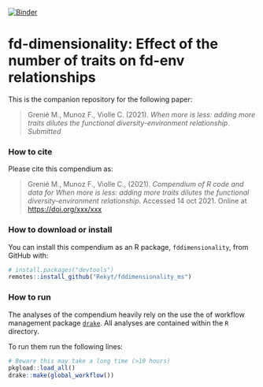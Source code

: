 
<!-- badges:start -->

[![Binder](https://mybinder.org/badge_logo.svg)](https://mybinder.org/v2/gh///master?urlpath=rstudio)
<!-- badges:end -->

# fd-dimensionality: Effect of the number of traits on fd-env relationships

This is the companion repository for the following paper:

> Grenié M., Munoz F., Violle C. (2021). *When more is less: adding more
> traits dilutes the functional diversity-environment relationship*.
> *Submitted*

### How to cite

Please cite this compendium as:

> Grenié M., Munoz F., Violle C., (2021). *Compendium of R code and data
> for When more is less: adding more traits dilutes the functional
> diversity-environment relationship*. Accessed 14 oct 2021. Online at
> <https://doi.org/xxx/xxx>

### How to download or install

You can install this compendium as an R package, `fddimensionality`,
from GitHub with:

``` r
# install.packages("devtools")
remotes::install_github("Rekyt/fddimensionality_ms")
```

### How to run

The analyses of the compendium heavily rely on the use the of workflow
management package [`drake`](https://cran.r-project.org/package=drake).
All analyses are contained within the `R` directory.

To run them run the following lines:

``` r
# Beware this may take a long time (>10 hours)
pkgload::load_all()
drake::make(global_workflow())
```
